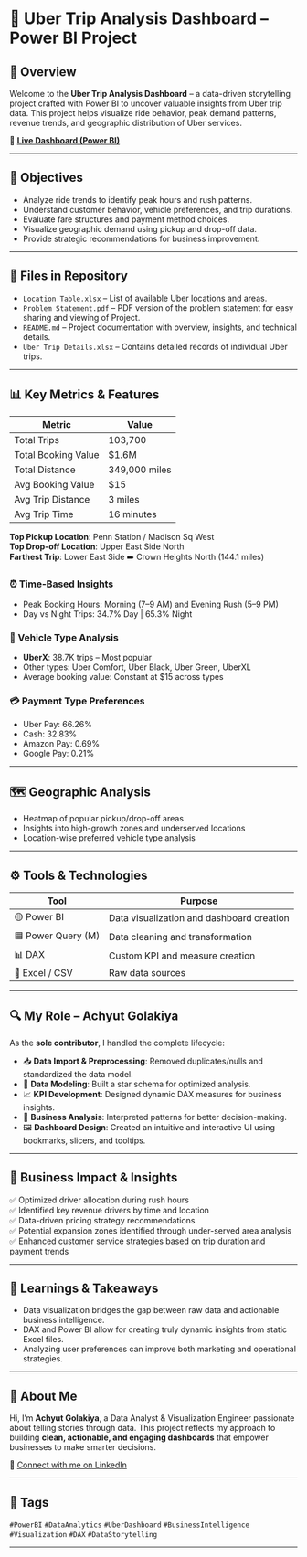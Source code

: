 # 🚕 Uber Trip Analysis Dashboard – Power BI Project

## 📌 Overview

Welcome to the **Uber Trip Analysis Dashboard** – a data-driven storytelling project crafted with Power BI to uncover valuable insights from Uber trip data. This project helps visualize ride behavior, peak demand patterns, revenue trends, and geographic distribution of Uber services.

🔗 **[Live Dashboard (Power BI)](https://app.powerbi.com/view?r=eyJrIjoiNjQ4ZWFlYzktZGI5Ni00MGIyLWJjZDgtMTAyZDYyZWVhNDhlIiwidCI6ImM2ZTU0OWIzLTVmNDUtNDAzMi1hYWU5LWQ0MjQ0ZGM1YjJjNCJ9)**

---

## 🎯 Objectives

- Analyze ride trends to identify peak hours and rush patterns.
- Understand customer behavior, vehicle preferences, and trip durations.
- Evaluate fare structures and payment method choices.
- Visualize geographic demand using pickup and drop-off data.
- Provide strategic recommendations for business improvement.

---

## 📁 Files in Repository

- `Location Table.xlsx` – List of available Uber locations and areas.
- `Problem Statement.pdf` – PDF version of the problem statement for easy sharing and viewing of Project.
- `README.md` – Project documentation with overview, insights, and technical details.
- `Uber Trip Details.xlsx` – Contains detailed records of individual Uber trips.

---

## 📊 Key Metrics & Features

| Metric | Value |
|--------|-------|
| Total Trips | 103,700 |
| Total Booking Value | $1.6M |
| Total Distance | 349,000 miles |
| Avg Booking Value | $15 |
| Avg Trip Distance | 3 miles |
| Avg Trip Time | 16 minutes |

**Top Pickup Location**: Penn Station / Madison Sq West  
**Top Drop-off Location**: Upper East Side North  
**Farthest Trip**: Lower East Side ➡️ Crown Heights North (144.1 miles)

### ⏰ Time-Based Insights
- Peak Booking Hours: Morning (7–9 AM) and Evening Rush (5–9 PM)
- Day vs Night Trips: 34.7% Day | 65.3% Night

### 🚗 Vehicle Type Analysis
- **UberX**: 38.7K trips – Most popular
- Other types: Uber Comfort, Uber Black, Uber Green, UberXL
- Average booking value: Constant at $15 across types

### 💳 Payment Type Preferences
- Uber Pay: 66.26%  
- Cash: 32.83%  
- Amazon Pay: 0.69%  
- Google Pay: 0.21%

---

## 🗺️ Geographic Analysis

- Heatmap of popular pickup/drop-off areas
- Insights into high-growth zones and underserved locations
- Location-wise preferred vehicle type analysis

---

## ⚙️ Tools & Technologies

| Tool | Purpose |
|------|---------|
| 🟡 Power BI | Data visualization and dashboard creation |
| 🟦 Power Query (M) | Data cleaning and transformation |
| 📊 DAX | Custom KPI and measure creation |
| 📁 Excel / CSV | Raw data sources |

---

## 🔍 My Role – Achyut Golakiya

As the **sole contributor**, I handled the complete lifecycle:
- 📥 **Data Import & Preprocessing**: Removed duplicates/nulls and standardized the data model.
- 📐 **Data Modeling**: Built a star schema for optimized analysis.
- 📈 **KPI Development**: Designed dynamic DAX measures for business insights.
- 🧠 **Business Analysis**: Interpreted patterns for better decision-making.
- 🖼️ **Dashboard Design**: Created an intuitive and interactive UI using bookmarks, slicers, and tooltips.

---

## 🚀 Business Impact & Insights

✅ Optimized driver allocation during rush hours  
✅ Identified key revenue drivers by time and location  
✅ Data-driven pricing strategy recommendations  
✅ Potential expansion zones identified through under-served area analysis  
✅ Enhanced customer service strategies based on trip duration and payment trends  

---

## 🧠 Learnings & Takeaways

- Data visualization bridges the gap between raw data and actionable business intelligence.
- DAX and Power BI allow for creating truly dynamic insights from static Excel files.
- Analyzing user preferences can improve both marketing and operational strategies.

---

## 💼 About Me

Hi, I’m **Achyut Golakiya**, a Data Analyst & Visualization Engineer passionate about telling stories through data. This project reflects my approach to building **clean, actionable, and engaging dashboards** that empower businesses to make smarter decisions.

🔗 [Connect with me on LinkedIn](https://www.linkedin.com/in/golakiya/)

---

## 📣 Tags

`#PowerBI` `#DataAnalytics` `#UberDashboard` `#BusinessIntelligence` `#Visualization` `#DAX` `#DataStorytelling`

---
